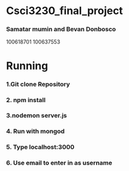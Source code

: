 # Csci3230_final_project
### Samatar mumin and Bevan Donbosco
100618701 100637553

# Running
### 1.Git clone Repository
### 2. npm install
### 3.nodemon server.js
### 4. Run with mongod
### 5. Type localhost:3000
### 6. Use email to enter in as username
